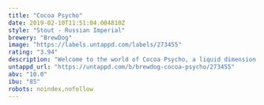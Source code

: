 ```yaml
---
title: "Cocoa Psycho"
date: 2019-02-10T11:51:04.004810Z
style: "Stout - Russian Imperial"
brewery: "BrewDog"
image: "https://labels.untappd.com/labels/273455"
rating: "3.94"
description: "Welcome to the world of Cocoa Psycho, a liquid dimension where pure indulgence reigns.  This Imperial Stout borrows from the voluptuary decadence of 18th Century Russia, with its extravagantly smooth blend of crushed coffee beans, cacao nibs and dark malts.  Dig past the infusions of vanilla pods and toasted oak chips and eventually you’ll come face to face with the madness required to make this beer: a kind of depraved logic that would make Rasputin himself proud.  To fully unleash the aromas and bittersweet luxury of this stout we recommend drinking it from a stemmed beer glass before taking a sledgehammer to a Faberge egg.  Malts: Extra Pale, Wheat, Cara, Smoked, Black and Roasted Barley  Hops: Cascade, Fuggles and Goldings"
untappd_url: "https://untappd.com/b/brewdog-cocoa-psycho/273455"
abv: "10.0"
ibu: "85"
robots: noindex,nofollow
---
```

